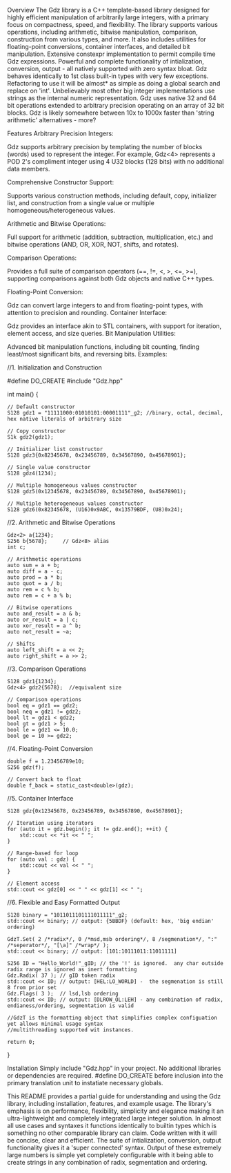 Overview
The Gdz library is a C++ template-based library designed for highly efficient manipulation of arbitrarily large integers, with a primary focus on compactness, speed, and flexibility. The library supports various operations, including arithmetic, bitwise manipulation, comparison, construction from various types, and more. It also includes utilities for floating-point conversions, container interfaces, and detailed bit manipulation.  Extensive constexpr implementation to permit compile time Gdz expressions.  Powerful and complete functionality of intialization, conversion, output - all natively supported with zero syntax bloat.  Gdz behaves identically to 1st class built-in types with very few exceptions.  Refactoring to use it will be almost* as simple as doing a global search and replace on 'int'.  Unbelievably most other big integer implementations use strings as the internal numeric representation.  Gdz uses native 32 and 64 bit operations extended to arbitrary precision operating on an array of 32 bit blocks.  Gdz is likely somewhere between 10x to 1000x faster than 'string arithmetic' alternatives - more? 

Features
Arbitrary Precision Integers:

Gdz supports arbitrary precision by templating the number of blocks (words) used to represent the integer. For example, Gdz<4> represents a POD 2's compliment integer using 4 U32 blocks (128 bits) with no additional data members.

Comprehensive Constructor Support:

Supports various construction methods, including default, copy, initializer list, and construction from a single value or multiple homogeneous/heterogeneous values.

Arithmetic and Bitwise Operations:

Full support for arithmetic (addition, subtraction, multiplication, etc.) and bitwise operations (AND, OR, XOR, NOT, shifts, and rotates).

Comparison Operations:

Provides a full suite of comparison operators (==, !=, <, >, <=, >=), supporting comparisons against both Gdz objects and native C++ types.

Floating-Point Conversion:

Gdz can convert large integers to and from floating-point types, with attention to precision and rounding.
Container Interface:

Gdz provides an interface akin to STL containers, with support for iteration, element access, and size queries.
Bit Manipulation Utilities:

Advanced bit manipulation functions, including bit counting, finding least/most significant bits, and reversing bits.
Examples:

//1. Initialization and Construction

#define DO_CREATE
#include "Gdz.hpp"

int main() {

    // Default constructor
    S128 gdz1 = "11111000:01010101:00001111"_g2; //binary, octal, decimal, hex native literals of arbitrary size
    
    // Copy constructor
    S1k gdz2(gdz1);
    
    // Initializer list constructor
    S128 gdz3{0x82345678, 0x23456789, 0x34567890, 0x45678901};
    
    // Single value constructor
    S128 gdz4(1234);
    
    // Multiple homogeneous values constructor
    S128 gdz5(0x12345678, 0x23456789, 0x34567890, 0x45678901);
    
    // Multiple heterogeneous values constructor
    S128 gdz6(0x82345678, (U16)0x9ABC, 0x13579BDF, (U8)0x24);
    

//2. Arithmetic and Bitwise Operations

    Gdz<2> a{1234};
    S256 b{5678};     // Gdz<8> alias
    int c;
    
    // Arithmetic operations
    auto sum = a + b;
    auto diff = a - c;
    auto prod = a * b;
    auto quot = a / b;
    auto rem = c % b;
    auto rem = c + a % b;
    
    // Bitwise operations
    auto and_result = a & b;
    auto or_result = a | c;
    auto xor_result = a ^ b;
    auto not_result = ~a;
    
    // Shifts
    auto left_shift = a << 2;
    auto right_shift = a >> 2;
    
//3. Comparison Operations

    S128 gdz1{1234};
    Gdz<4> gdz2{5678};  //equivalent size
    
    // Comparison operations
    bool eq = gdz1 == gdz2;
    bool neq = gdz1 != gdz2;
    bool lt = gdz1 < gdz2;
    bool gt = gdz1 > 5;
    bool le = gdz1 <= 10.0;
    bool ge = 10 >= gdz2;
    
//4. Floating-Point Conversion

    double f = 1.23456789e10;
    S256 gdz(f);
    
    // Convert back to float
    double f_back = static_cast<double>(gdz);
    
//5. Container Interface

    S128 gdz{0x12345678, 0x23456789, 0x34567890, 0x45678901};
    
    // Iteration using iterators
    for (auto it = gdz.begin(); it != gdz.end(); ++it) {
        std::cout << *it << " ";
    }
    
    // Range-based for loop
    for (auto val : gdz) {
        std::cout << val << " ";
    }
    
    // Element access
    std::cout << gdz[0] << " " << gdz[1] << " ";
    

//6. Flexible and Easy Formatted Output

    S128 binary = "1011011101111011111"_g2;
    std::cout << binary; // output: {5BBDF} (default: hex, 'big endian' ordering)
    
    GdzT.Set( 2 /*radix*/, 0 /*msd,msb ordering*/, 8 /segmenation*/, ":" /*seperator*/, "[\a]" /*wrap*/ );
    std::cout << binary; // output: [101:10111011:11011111] 

    S256 ID = "Hello_World!"_gID; // the '!' is ignored.  any char outside radix range is ignored as inert formatting
    Gdz.Radix( 37 ); // gID token radix
    std::cout << ID; // output: [HEL:LO_WORLD] -  the segmenation is still 8 from prior set
    Gdz.Flags( 3 );  // lsd,lsb ordering
    std::cout << ID; // output: [DLROW_OL:LEH] - any combination of radix, endianess/ordering, segmentation is valid

    //GdzT is the formatting object that simplifies complex configuation yet allows minimal usage syntax
    //multithreading supported wit instances.
    
    return 0;
}

Installation
Simply include "Gdz.hpp" in your project. No additional libraries or dependencies are required. #define DO_CREATE before inclusion into the primary translation unit to instatiate necessary globals.



This README provides a partial guide for understanding and using the Gdz library, including installation, features, and example usage. The library's emphasis is on performance, flexibility, simplicity and elegance making it an ultra-lightweight and completely integrated large integer solution.  In almost all use cases and syntaxes it functions identically to builtin types which is something no other comparable library can claim. Code written with it will be concise, clear and efficient.  The suite of intialization, conversion, output functionality gives it a 'super connected' syntax.  Output of these extremely large numbers is simple yet completely configurable with it being able to create strings in any combination of radix, segmentation and ordering.  
